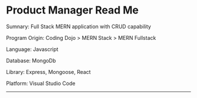 # Product Manager Read Me

Sumnary: Full Stack MERN application with CRUD capability

Program Origin: Coding Dojo > MERN Stack > MERN Fullstack

Language: Javascript

Database: MongoDb

Library: Express, Mongoose, React

Platform: Visual Studio Code

------------